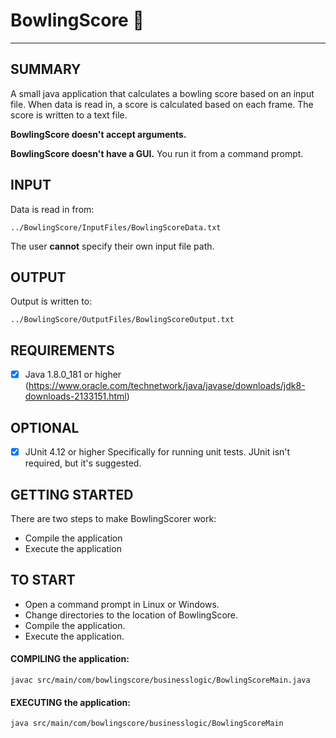 # BowlingScore :bowling:
------------------------

SUMMARY
-------
A small java application that calculates a bowling score based on an input file. When data is read in, a score is calculated based on each frame. 
The score is written to a text file.

__BowlingScore doesn't accept arguments.__ 

__BowlingScore doesn't have a GUI.__ You run it from a command prompt.

INPUT
-----
Data is read in from:

```../BowlingScore/InputFiles/BowlingScoreData.txt```

The user __cannot__ specify their own input file path.


OUTPUT
------
Output is written to: 

```../BowlingScore/OutputFiles/BowlingScoreOutput.txt```


REQUIREMENTS
------------
 - [X] Java 1.8.0_181 or higher 
(https://www.oracle.com/technetwork/java/javase/downloads/jdk8-downloads-2133151.html)


OPTIONAL
--------
 - [X] JUnit 4.12 or higher
Specifically for running unit tests. JUnit isn't required, but it's suggested. 


GETTING STARTED
---------------
There are two steps to make BowlingScorer work:
 - Compile the application
 - Execute the application


TO START
--------
 - Open a command prompt in Linux or Windows.
 - Change directories to the location of BowlingScore.
 - Compile the application.
 - Execute the application.


<h4>COMPILING the application:</h4>

```javac src/main/com/bowlingscore/businesslogic/BowlingScoreMain.java```


<h4>EXECUTING the application:</h4>

```java src/main/com/bowlingscore/businesslogic/BowlingScoreMain```

